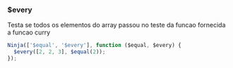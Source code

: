 ### $every

Testa se todos os elementos do array passou no teste da funcao fornecida a funcao curry

```javascript
Ninja(['$equal', '$every'], function ($equal, $every) {
  $every([2, 2, 3], $equal(2));
});
```
